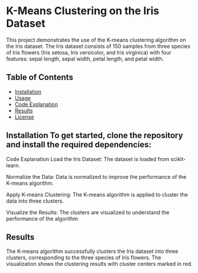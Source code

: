 # K-Means Clustering on the Iris Dataset 
This project demonstrates the use of the K-means clustering algorithm on the Iris dataset. The Iris dataset consists of 150 samples from three species of Iris flowers (Iris setosa, Iris versicolor, and Iris virginica) with four features: sepal length, sepal width, petal length, and petal width.
## Table of Contents
- [Installation](#installation)
- [Usage](#usage)
- [Code Explanation](#code-explanation)
- [Results](#results)
- [License](#license)
 ## Installation To get started, clone the repository and install the required dependencies:
Code Explanation
Load the Iris Dataset: The dataset is loaded from scikit-learn.

Normalize the Data: Data is normalized to improve the performance of the K-means algorithm.

Apply K-means Clustering: The K-means algorithm is applied to cluster the data into three clusters.

Visualize the Results: The clusters are visualized to understand the performance of the algorithm
## Results
The K-means algorithm successfully clusters the Iris dataset into three clusters, corresponding to the three species of Iris flowers. The visualization shows the clustering results with cluster centers marked in red.
